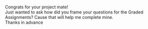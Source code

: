 Congrats for your project mate!  
Just wanted to ask how did you frame your questions for the Graded
Assignments? Cause that will help me complete mine.  
Thanks in advance